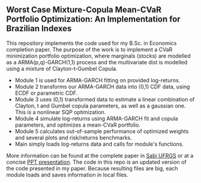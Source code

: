 ## Worst Case Mixture-Copula Mean-CVaR Portfolio Optimization: An Implementation for Brazilian Indexes

This repository implements the code used for my B.Sc. in Economics completion paper. 
The purpose of the work is to implement a CVaR minimization portfolio optimization, where marginals (stocks) are modelled as a ARMA(p,q)-GARCH(1,1) process and the multivariate dist is modelled using a mixture of Clayton-t-Gumbel Copula.
- Module 1 is used for ARMA-GARCH fitting on provided log-returns. 
- Module 2 transforms our ARMA-GARCH data into (0,1) CDF data, using ECDF or parametric CDF. 
- Module 3 uses (0,1) transformed data to estimate a linear combination of Clayton, t and Gumbel copula parameters, as well as a gaussian one. This is a nonlinear SQP optimization.
- Module 4 simulate log-returns using ARMA-GARCH fit and copula parameters, and optimizes a mean-CVaR portfolio. 
- Module 5 calculates out-of-sample performance of optimized weights and several plots and risk/returns benchmarks. 
- Main simply loads log-returns data and calls for module's functions. 

More information can be found at the complete paper in [Sabi UFRGS](https://lume.ufrgs.br/handle/10183/205651) or at a concise [PPT presentation](https://www.overleaf.com/read/hfsdtcnpqrmq). The code in this repo is an updated version of the code presented in my paper. Because resulting files are big, each module loads and saves information in local files. 



